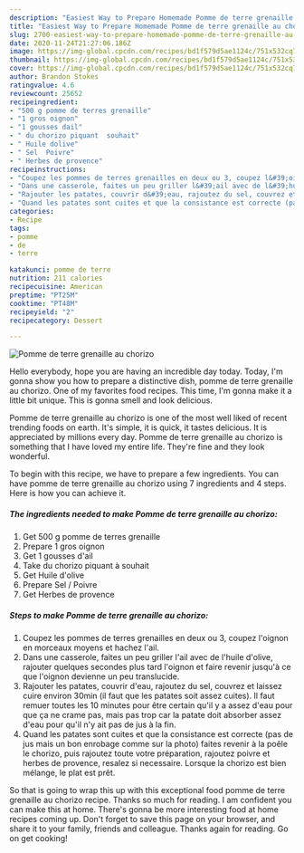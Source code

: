 ```yaml
---
description: "Easiest Way to Prepare Homemade Pomme de terre grenaille au chorizo"
title: "Easiest Way to Prepare Homemade Pomme de terre grenaille au chorizo"
slug: 2700-easiest-way-to-prepare-homemade-pomme-de-terre-grenaille-au-chorizo
date: 2020-11-24T21:27:06.186Z
image: https://img-global.cpcdn.com/recipes/bd1f579d5ae1124c/751x532cq70/pomme-de-terre-grenaille-au-chorizo-photo-principale-de-la-recette.jpg
thumbnail: https://img-global.cpcdn.com/recipes/bd1f579d5ae1124c/751x532cq70/pomme-de-terre-grenaille-au-chorizo-photo-principale-de-la-recette.jpg
cover: https://img-global.cpcdn.com/recipes/bd1f579d5ae1124c/751x532cq70/pomme-de-terre-grenaille-au-chorizo-photo-principale-de-la-recette.jpg
author: Brandon Stokes
ratingvalue: 4.6
reviewcount: 25652
recipeingredient:
- "500 g pomme de terres grenaille"
- "1 gros oignon"
- "1 gousses dail"
- " du chorizo piquant  souhait"
- " Huile dolive"
- " Sel  Poivre"
- " Herbes de provence"
recipeinstructions:
- "Coupez les pommes de terres grenailles en deux ou 3, coupez l&#39;oignon en morceaux moyens et hachez l&#39;ail."
- "Dans une casserole, faites un peu griller l&#39;ail avec de l&#39;huile d&#39;olive, rajouter quelques secondes plus tard l&#39;oignon et faire revenir jusqu&#39;à ce que l&#39;oignon devienne un peu translucide."
- "Rajouter les patates, couvrir d&#39;eau, rajoutez du sel, couvrez et laissez cuire environ 30min (il faut que les patates soit assez cuites). Il faut remuer toutes les 10 minutes pour être certain qu&#39;il y a assez d&#39;eau pour que ça ne crame pas, mais pas trop car la patate doit absorber assez d&#39;eau pour qu&#39;il n&#39;y ait pas de jus à la fin."
- "Quand les patates sont cuites et que la consistance est correcte (pas de jus mais un bon enrobage comme sur la photo) faites revenir à la poêle le chorizo, puis rajoutez toute votre préparation, rajoutez poivre et herbes de provence, resalez si necessaire. Lorsque la chorizo est bien mélange, le plat est prêt."
categories:
- Recipe
tags:
- pomme
- de
- terre

katakunci: pomme de terre 
nutrition: 211 calories
recipecuisine: American
preptime: "PT25M"
cooktime: "PT48M"
recipeyield: "2"
recipecategory: Dessert

---
```



![Pomme de terre grenaille au chorizo](https://img-global.cpcdn.com/recipes/bd1f579d5ae1124c/751x532cq70/pomme-de-terre-grenaille-au-chorizo-photo-principale-de-la-recette.jpg)

Hello everybody, hope you are having an incredible day today. Today, I'm gonna show you how to prepare a distinctive dish, pomme de terre grenaille au chorizo. One of my favorites food recipes. This time, I'm gonna make it a little bit unique. This is gonna smell and look delicious.



Pomme de terre grenaille au chorizo is one of the most well liked of recent trending foods on earth. It's simple, it is quick, it tastes delicious. It is appreciated by millions every day. Pomme de terre grenaille au chorizo is something that I have loved my entire life. They're fine and they look wonderful.


To begin with this recipe, we have to prepare a few ingredients. You can have pomme de terre grenaille au chorizo using 7 ingredients and 4 steps. Here is how you can achieve it.

<!--inarticleads1-->

##### The ingredients needed to make Pomme de terre grenaille au chorizo:

1. Get 500 g pomme de terres grenaille
1. Prepare 1 gros oignon
1. Get 1 gousses d&#39;ail
1. Take  du chorizo piquant à souhait
1. Get  Huile d&#39;olive
1. Prepare  Sel / Poivre
1. Get  Herbes de provence




<!--inarticleads2-->

##### Steps to make Pomme de terre grenaille au chorizo:

1. Coupez les pommes de terres grenailles en deux ou 3, coupez l&#39;oignon en morceaux moyens et hachez l&#39;ail.
1. Dans une casserole, faites un peu griller l&#39;ail avec de l&#39;huile d&#39;olive, rajouter quelques secondes plus tard l&#39;oignon et faire revenir jusqu&#39;à ce que l&#39;oignon devienne un peu translucide.
1. Rajouter les patates, couvrir d&#39;eau, rajoutez du sel, couvrez et laissez cuire environ 30min (il faut que les patates soit assez cuites). Il faut remuer toutes les 10 minutes pour être certain qu&#39;il y a assez d&#39;eau pour que ça ne crame pas, mais pas trop car la patate doit absorber assez d&#39;eau pour qu&#39;il n&#39;y ait pas de jus à la fin.
1. Quand les patates sont cuites et que la consistance est correcte (pas de jus mais un bon enrobage comme sur la photo) faites revenir à la poêle le chorizo, puis rajoutez toute votre préparation, rajoutez poivre et herbes de provence, resalez si necessaire. Lorsque la chorizo est bien mélange, le plat est prêt.




So that is going to wrap this up with this exceptional food pomme de terre grenaille au chorizo recipe. Thanks so much for reading. I am confident you can make this at home. There's gonna be more interesting food at home recipes coming up. Don't forget to save this page on your browser, and share it to your family, friends and colleague. Thanks again for reading. Go on get cooking!
